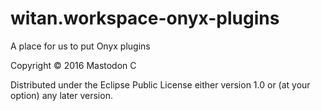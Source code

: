 # witan.workspace-onyx-plugins

A place for us to put Onyx plugins

Copyright © 2016 Mastodon C

Distributed under the Eclipse Public License either version 1.0 or (at
your option) any later version.

